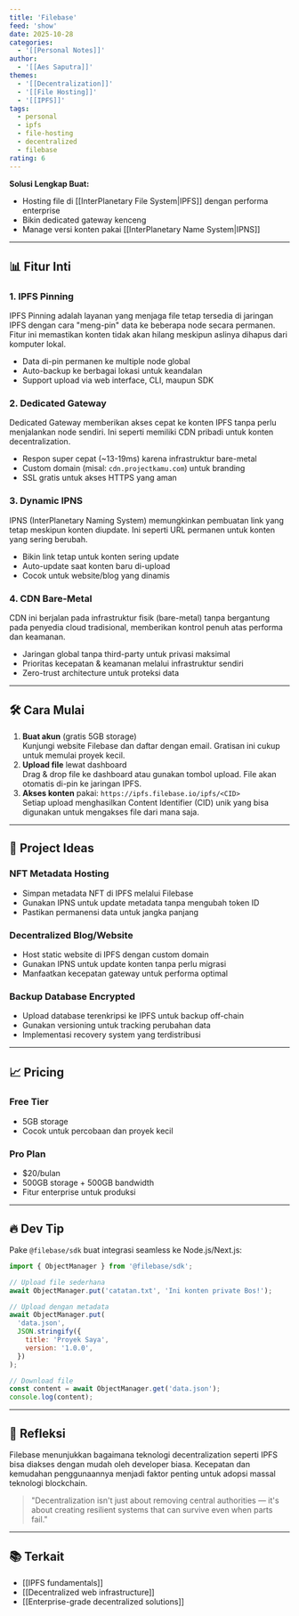 ```yaml
---
title: 'Filebase'
feed: 'show'
date: 2025-10-28
categories:
  - '[[Personal Notes]]'
author:
  - '[[Aes Saputra]]'
themes:
  - '[[Decentralization]]'
  - '[[File Hosting]]'
  - '[[IPFS]]'
tags:
  - personal
  - ipfs
  - file-hosting
  - decentralized
  - filebase
rating: 6
---
```


**Solusi Lengkap Buat:**

- Hosting file di [[InterPlanetary File System|IPFS]] dengan performa enterprise
- Bikin dedicated gateway kenceng
- Manage versi konten pakai [[InterPlanetary Name System|IPNS]]

---

## 📊 Fitur Inti

### 1. IPFS Pinning

IPFS Pinning adalah layanan yang menjaga file tetap tersedia di jaringan IPFS dengan cara "meng-pin" data ke beberapa node secara permanen. Fitur ini memastikan konten tidak akan hilang meskipun aslinya dihapus dari komputer lokal.

- Data di-pin permanen ke multiple node global
- Auto-backup ke berbagai lokasi untuk keandalan
- Support upload via web interface, CLI, maupun SDK

### 2. Dedicated Gateway

Dedicated Gateway memberikan akses cepat ke konten IPFS tanpa perlu menjalankan node sendiri. Ini seperti memiliki CDN pribadi untuk konten decentralization.

- Respon super cepat (~13-19ms) karena infrastruktur bare-metal
- Custom domain (misal: `cdn.projectkamu.com`) untuk branding
- SSL gratis untuk akses HTTPS yang aman

### 3. Dynamic IPNS

IPNS (InterPlanetary Naming System) memungkinkan pembuatan link yang tetap meskipun konten diupdate. Ini seperti URL permanen untuk konten yang sering berubah.

- Bikin link tetap untuk konten sering update
- Auto-update saat konten baru di-upload
- Cocok untuk website/blog yang dinamis

### 4. CDN Bare-Metal

CDN ini berjalan pada infrastruktur fisik (bare-metal) tanpa bergantung pada penyedia cloud tradisional, memberikan kontrol penuh atas performa dan keamanan.

- Jaringan global tanpa third-party untuk privasi maksimal
- Prioritas kecepatan & keamanan melalui infrastruktur sendiri
- Zero-trust architecture untuk proteksi data

---

## 🛠️ Cara Mulai

1. **Buat akun** (gratis 5GB storage)  
   Kunjungi website Filebase dan daftar dengan email. Gratisan ini cukup untuk memulai proyek kecil.
2. **Upload file** lewat dashboard  
   Drag & drop file ke dashboard atau gunakan tombol upload. File akan otomatis di-pin ke jaringan IPFS.
3. **Akses konten** pakai: `https://ipfs.filebase.io/ipfs/<CID>`  
   Setiap upload menghasilkan Content Identifier (CID) unik yang bisa digunakan untuk mengakses file dari mana saja.

---

## 🚀 Project Ideas

### NFT Metadata Hosting

- Simpan metadata NFT di IPFS melalui Filebase
- Gunakan IPNS untuk update metadata tanpa mengubah token ID
- Pastikan permanensi data untuk jangka panjang

### Decentralized Blog/Website

- Host static website di IPFS dengan custom domain
- Gunakan IPNS untuk update konten tanpa perlu migrasi
- Manfaatkan kecepatan gateway untuk performa optimal

### Backup Database Encrypted

- Upload database terenkripsi ke IPFS untuk backup off-chain
- Gunakan versioning untuk tracking perubahan data
- Implementasi recovery system yang terdistribusi

---

## 📈 Pricing

### Free Tier

- 5GB storage
- Cocok untuk percobaan dan proyek kecil

### Pro Plan

- $20/bulan
- 500GB storage + 500GB bandwidth
- Fitur enterprise untuk produksi

---

## 🔥 Dev Tip

Pake `@filebase/sdk` buat integrasi seamless ke Node.js/Next.js:

```javascript
import { ObjectManager } from '@filebase/sdk';

// Upload file sederhana
await ObjectManager.put('catatan.txt', 'Ini konten private Bos!');

// Upload dengan metadata
await ObjectManager.put(
  'data.json',
  JSON.stringify({
    title: 'Proyek Saya',
    version: '1.0.0',
  })
);

// Download file
const content = await ObjectManager.get('data.json');
console.log(content);
```

---

## 🤔 Refleksi

Filebase menunjukkan bagaimana teknologi decentralization seperti IPFS bisa diakses dengan mudah oleh developer biasa. Kecepatan dan kemudahan penggunaannya menjadi faktor penting untuk adopsi massal teknologi blockchain.

> "Decentralization isn't just about removing central authorities — it's about creating resilient systems that can survive even when parts fail."

---

## 📚 Terkait

- [[IPFS fundamentals]]
- [[Decentralized web infrastructure]]
- [[Enterprise-grade decentralized solutions]]
